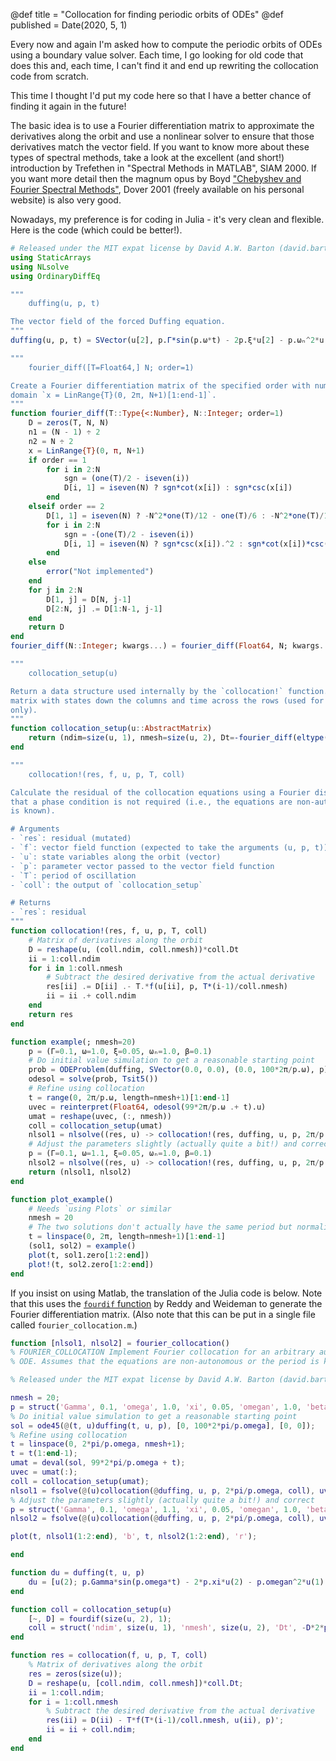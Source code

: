 @def title = "Collocation for finding periodic orbits of ODEs"
@def published = Date(2020, 5, 1)

Every now and again I'm asked how to compute the periodic orbits of ODEs using a boundary value solver. Each time, I go looking for old code that does this and, each time, I can't find it and end up rewriting the collocation code from scratch.

This time I thought I'd put my code here so that I have a better chance of finding it again in the future!

The basic idea is to use a Fourier differentiation matrix to approximate the derivatives along the orbit and use a nonlinear solver to ensure that those derivatives match the vector field. If you want to know more about these types of spectral methods, take a look at the excellent (and short!) introduction by Trefethen in "Spectral Methods in MATLAB", SIAM 2000. If you want more detail then the magnum opus by Boyd ["Chebyshev and Fourier Spectral Methods"](http://www-personal.umich.edu/~jpboyd/BOOK_Spectral2000.html), Dover 2001 (freely available on his personal website) is also very good.

Nowadays, my preference is for coding in Julia - it's very clean and flexible. Here is the code (which could be better!).

```julia
# Released under the MIT expat license by David A.W. Barton (david.barton@bristol.ac.uk) 2020
using StaticArrays
using NLsolve
using OrdinaryDiffEq

"""
    duffing(u, p, t)

The vector field of the forced Duffing equation.
"""
duffing(u, p, t) = SVector(u[2], p.Γ*sin(p.ω*t) - 2p.ξ*u[2] - p.ωₙ^2*u[1] - p.β*u[1]^3)

"""
    fourier_diff([T=Float64,] N; order=1)

Create a Fourier differentiation matrix of the specified order with numerical type T on the
domain `x = LinRange{T}(0, 2π, N+1)[1:end-1]`.
"""
function fourier_diff(T::Type{<:Number}, N::Integer; order=1)
    D = zeros(T, N, N)
    n1 = (N - 1) ÷ 2
    n2 = N ÷ 2
    x = LinRange{T}(0, π, N+1)
    if order == 1
        for i in 2:N
            sgn = (one(T)/2 - iseven(i))
            D[i, 1] = iseven(N) ? sgn*cot(x[i]) : sgn*csc(x[i])
        end
    elseif order == 2
        D[1, 1] = iseven(N) ? -N^2*one(T)/12 - one(T)/6 : -N^2*one(T)/12 + one(T)/12
        for i in 2:N
            sgn = -(one(T)/2 - iseven(i))
            D[i, 1] = iseven(N) ? sgn*csc(x[i]).^2 : sgn*cot(x[i])*csc(x[i])
        end
    else
        error("Not implemented")
    end
    for j in 2:N
        D[1, j] = D[N, j-1]
        D[2:N, j] .= D[1:N-1, j-1]
    end
    return D
end
fourier_diff(N::Integer; kwargs...) = fourier_diff(Float64, N; kwargs...)

"""
    collocation_setup(u)

Return a data structure used internally by the `collocation!` function. `u` should be a
matrix with states down the columns and time across the rows (used for size/type information
only).
"""
function collocation_setup(u::AbstractMatrix)
    return (ndim=size(u, 1), nmesh=size(u, 2), Dt=-fourier_diff(eltype(u), size(u, 2))*2π)
end

"""
    collocation!(res, f, u, p, T, coll)

Calculate the residual of the collocation equations using a Fourier discretisation. Assumes
that a phase condition is not required (i.e., the equations are non-autonomous or the period
is known).

# Arguments
- `res`: residual (mutated)
- `f`: vector field function (expected to take the arguments (u, p, t))
- `u`: state variables along the orbit (vector)
- `p`: parameter vector passed to the vector field function
- `T`: period of oscillation
- `coll`: the output of `collocation_setup`

# Returns
- `res`: residual
"""
function collocation!(res, f, u, p, T, coll)
    # Matrix of derivatives along the orbit
    D = reshape(u, (coll.ndim, coll.nmesh))*coll.Dt
    ii = 1:coll.ndim
    for i in 1:coll.nmesh
        # Subtract the desired derivative from the actual derivative
        res[ii] .= D[ii] .- T.*f(u[ii], p, T*(i-1)/coll.nmesh)
        ii = ii .+ coll.ndim
    end
    return res
end

function example(; nmesh=20)
    p = (Γ=0.1, ω=1.0, ξ=0.05, ωₙ=1.0, β=0.1)
    # Do initial value simulation to get a reasonable starting point
    prob = ODEProblem(duffing, SVector(0.0, 0.0), (0.0, 100*2π/p.ω), p)
    odesol = solve(prob, Tsit5())
    # Refine using collocation
    t = range(0, 2π/p.ω, length=nmesh+1)[1:end-1]
    uvec = reinterpret(Float64, odesol(99*2π/p.ω .+ t).u)
    umat = reshape(uvec, (:, nmesh))
    coll = collocation_setup(umat)
    nlsol1 = nlsolve((res, u) -> collocation!(res, duffing, u, p, 2π/p.ω, coll), uvec)
    # Adjust the parameters slightly (actually quite a bit!) and correct
    p = (Γ=0.1, ω=1.1, ξ=0.05, ωₙ=1.0, β=0.1)
    nlsol2 = nlsolve((res, u) -> collocation!(res, duffing, u, p, 2π/p.ω, coll), uvec)
    return (nlsol1, nlsol2)
end

function plot_example()
    # Needs `using Plots` or similar
    nmesh = 20
    # The two solutions don't actually have the same period but normalize to [0, 2π]
    t = linspace(0, 2π, length=nmesh+1)[1:end-1]
    (sol1, sol2) = example()
    plot(t, sol1.zero[1:2:end])
    plot!(t, sol2.zero[1:2:end])
end
```

If you insist on using Matlab, the translation of the Julia code is below. Note that this uses the [`fourdif` function](https://www.math.purdue.edu/~shen7/sp_cfd/programs/dmsuite_matlab/fourdif.m) by Reddy and Weideman to generate the Fourier differentiation matrix. (Also note that this can be put in a single file called `fourier_collocation.m`.)

```matlab
function [nlsol1, nlsol2] = fourier_collocation()
% FOURIER_COLLOCATION Implement Fourier collocation for an arbitrary autonomous
% ODE. Assumes that the equations are non-autonomous or the period is known.

% Released under the MIT expat license by David A.W. Barton (david.barton@bristol.ac.uk) 2020

nmesh = 20;
p = struct('Gamma', 0.1, 'omega', 1.0, 'xi', 0.05, 'omegan', 1.0, 'beta', 0.1);
% Do initial value simulation to get a reasonable starting point
sol = ode45(@(t, u)duffing(t, u, p), [0, 100*2*pi/p.omega], [0, 0]);
% Refine using collocation
t = linspace(0, 2*pi/p.omega, nmesh+1);
t = t(1:end-1);
umat = deval(sol, 99*2*pi/p.omega + t);
uvec = umat(:);
coll = collocation_setup(umat);
nlsol1 = fsolve(@(u)collocation(@duffing, u, p, 2*pi/p.omega, coll), uvec)
% Adjust the parameters slightly (actually quite a bit!) and correct
p = struct('Gamma', 0.1, 'omega', 1.1, 'xi', 0.05, 'omegan', 1.0, 'beta', 0.1);
nlsol2 = fsolve(@(u)collocation(@duffing, u, p, 2*pi/p.omega, coll), uvec)

plot(t, nlsol1(1:2:end), 'b', t, nlsol2(1:2:end), 'r');

end

function du = duffing(t, u, p)
    du = [u(2); p.Gamma*sin(p.omega*t) - 2*p.xi*u(2) - p.omegan^2*u(1) - p.beta*u(1)^3];
end

function coll = collocation_setup(u)
    [~, D] = fourdif(size(u, 2), 1);
    coll = struct('ndim', size(u, 1), 'nmesh', size(u, 2), 'Dt', -D*2*pi);
end

function res = collocation(f, u, p, T, coll)
    % Matrix of derivatives along the orbit
    res = zeros(size(u));
    D = reshape(u, [coll.ndim, coll.nmesh])*coll.Dt;
    ii = 1:coll.ndim;
    for i = 1:coll.nmesh
        % Subtract the desired derivative from the actual derivative
        res(ii) = D(ii) - T*f(T*(i-1)/coll.nmesh, u(ii), p)';
        ii = ii + coll.ndim;
    end
end
```
